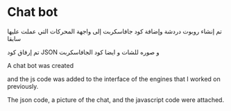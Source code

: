 # Chat bot

تم إنشاء روبوت دردشة 
وإضافة  كود جافاسكربت إلى واجهة المحركات التي عملت عليها سابقا 

تم إرفاق كود JSON
و صوره للشات و ايضا كود الجافاسكربت

A chat bot was created

and the js code was added to the interface of the engines that I worked on previously. 

The json code, a picture of the chat, and the javascript code were attached. 
